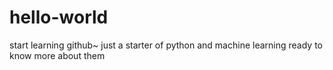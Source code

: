 # hello-world
start learning github~
just a starter of python and machine learning
ready to know more about them
